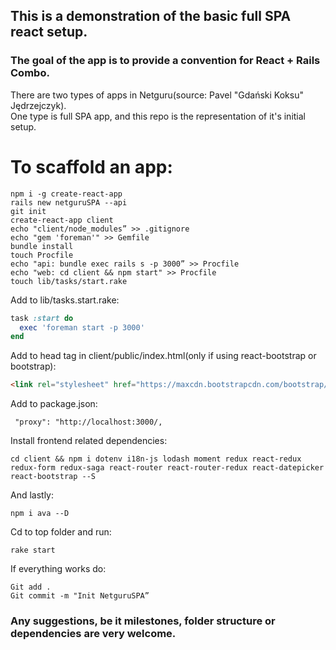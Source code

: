 ## This is a demonstration of the basic full SPA react setup.  

### The goal of the app is to provide a convention for React + Rails Combo.   

There are two types of apps in Netguru(source: Pavel "Gdański Koksu" Jędrzejczyk).  
One type is full SPA app, and this repo is the representation of it's initial setup.

# To scaffold an app:  

```text
npm i -g create-react-app  
rails new netguruSPA --api  
git init  
create-react-app client  
echo "client/node_modules” >> .gitignore  
echo "gem 'foreman'" >> Gemfile  
bundle install  
touch Procfile  
echo "api: bundle exec rails s -p 3000” >> Procfile  
echo "web: cd client && npm start" >> Procfile  
touch lib/tasks/start.rake  
```

Add to lib/tasks.start.rake:  
```ruby
task :start do  
  exec 'foreman start -p 3000'  
end
```

Add to head tag in client/public/index.html(only if using react-bootstrap or bootstrap):  
```html
<link rel="stylesheet" href="https://maxcdn.bootstrapcdn.com/bootstrap/latest/css/bootstrap.min.css">  
```

Add to package.json:
```text
 "proxy": "http://localhost:3000/,  
```

Install frontend related dependencies:
```text
cd client && npm i dotenv i18n-js lodash moment redux react-redux redux-form redux-saga react-router react-router-redux react-datepicker react-bootstrap --S  
```

And lastly:
```text
npm i ava --D  
```


Cd to top folder and run:  
```text
rake start
```

If everything works do:  
```text
Git add .  
Git commit -m "Init NetguruSPA”  
```

### Any suggestions, be it milestones, folder structure or dependencies are very welcome.
